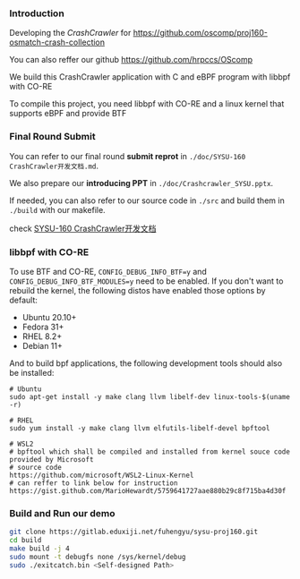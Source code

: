 ### Introduction

Developing the *CrashCrawler* for https://github.com/oscomp/proj160-osmatch-crash-collection

You can also reffer our github https://github.com/hrpccs/OScomp

We build this CrashCrawler application with C and eBPF program with libbpf with CO-RE

To compile this project, you need libbpf with CO-RE and a linux kernel that supports eBPF and provide BTF 

### Final Round Submit
You can refer to our final round **submit reprot** in `./doc/SYSU-160 CrashCrawler开发文档.md`. 

We also prepare our **introducing PPT** in `./doc/Crashcrawler_SYSU.pptx`. 

If needed, you can also refer to our source code in `./src` and build them in `./build` with our makefile.

check [SYSU-160 CrashCrawler开发文档](doc/SYSU-160%20CrashCrawler%E5%BC%80%E5%8F%91%E6%96%87%E6%A1%A3.md)

### libbpf with CO-RE

To use BTF and CO-RE, `CONFIG_DEBUG_INFO_BTF=y` and `CONFIG_DEBUG_INFO_BTF_MODULES=y` need to be enabled. If you don't want to rebuild the kernel, the following distos have enabled those options by default:

- Ubuntu 20.10+
- Fedora 31+
- RHEL 8.2+
- Debian 11+

And to build bpf applications, the following development tools should also be installed:

```
# Ubuntu
sudo apt-get install -y make clang llvm libelf-dev linux-tools-$(uname -r)

# RHEL
sudo yum install -y make clang llvm elfutils-libelf-devel bpftool

# WSL2 
# bpftool which shall be compiled and installed from kernel souce code provided by Microsoft
# source code
https://github.com/microsoft/WSL2-Linux-Kernel 
# can reffer to link below for instruction
https://gist.github.com/MarioHewardt/5759641727aae880b29c8f715ba4d30f
```

### Build and Run our demo

```bash
git clone https://gitlab.eduxiji.net/fuhengyu/sysu-proj160.git
cd build
make build -j 4
sudo mount -t debugfs none /sys/kernel/debug 
sudo ./exitcatch.bin <Self-designed Path>
```



